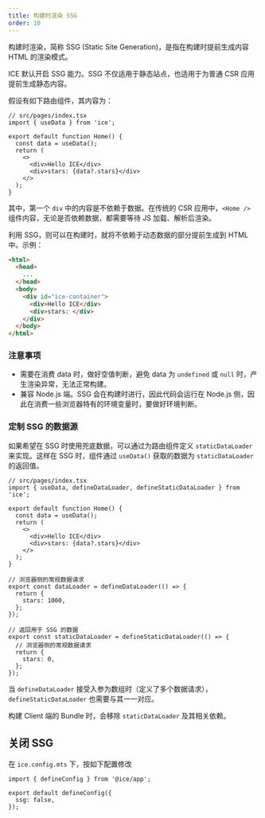 ```yaml
---
title: 构建时渲染 SSG
order: 10
---
```


构建时渲染，简称 SSG (Static Site Generation)，是指在构建时提前生成内容 HTML 的渲染模式。

ICE 默认开启 SSG 能力。SSG 不仅适用于静态站点，也适用于为普通 CSR 应用提前生成静态内容。

假设有如下路由组件，其内容为：

```tsx
// src/pages/index.tsx
import { useData } from 'ice';

export default function Home() {
  const data = useData();
  return (
    <>
      <div>Hello ICE</div>
      <div>stars: {data?.stars}</div>
    </>
  );
}
```

其中，第一个 `div` 中的内容是不依赖于数据。在传统的 CSR 应用中，`<Home />` 组件内容，无论是否依赖数据，都需要等待 JS 加载、解析后渲染。

利用 SSG，则可以在构建时，就将不依赖于动态数据的部分提前生成到 HTML 中。示例：

```html
<html>
  <head>
    ...
  </head>
  <body>
    <div id="ice-container">
      <div>Hello ICE</div>
      <div>stars: </div>
    </div>
  </body>
</html>
```

### 注意事项

- 需要在消费 data 时，做好空值判断，避免 data 为 `undefined` 或 `null` 时，产生渲染异常，无法正常构建。
- 兼容 Node.js 端。SSG 会在构建时进行，因此代码会运行在 Node.js 侧，因此在消费一些浏览器特有的环境变量时，要做好环境判断。

### 定制 SSG 的数据源

如果希望在 SSG 时使用兜底数据，可以通过为路由组件定义 `staticDataLoader` 来实现。这样在 SSG 时，组件通过 `useData()` 获取的数据为 `staticDataLoader` 的返回值。

```tsx
// src/pages/index.tsx
import { useData, defineDataLoader, defineStaticDataLoader } from 'ice';

export default function Home() {
  const data = useData();
  return (
    <>
      <div>Hello ICE</div>
      <div>stars: {data?.stars}</div>
    </>
  );
}

// 浏览器侧的常规数据请求
export const dataLoader = defineDataLoader(() => {
  return {
    stars: 1000,
  };
});

// 返回用于 SSG 的数据
export const staticDataLoader = defineStaticDataLoader(() => {
  // 浏览器侧的常规数据请求
  return {
    stars: 0,
  };
});
```

当 `defineDataLoader` 接受入参为数组时（定义了多个数据请求），`defineStaticDataLoader` 也需要与其一一对应。

构建 Client 端的 Bundle 时，会移除 `staticDataLoader` 及其相关依赖。

## 关闭 SSG

在 `ice.config.mts` 下，按如下配置修改

```tsx
import { defineConfig } from '@ice/app';

export default defineConfig({
  ssg: false,
});
```
